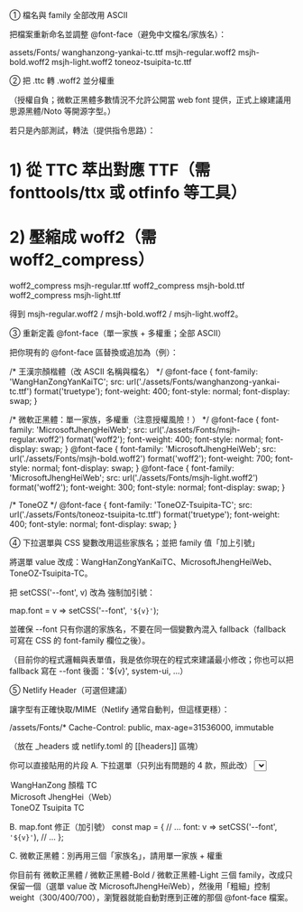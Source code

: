 ① 檔名與 family 全部改用 ASCII

把檔案重新命名並調整 @font-face（避免中文檔名/家族名）：

assets/Fonts/
  wanghanzong-yankai-tc.ttf
  msjh-regular.woff2
  msjh-bold.woff2
  msjh-light.woff2
  toneoz-tsuipita-tc.ttf

② 把 .ttc 轉 .woff2 並分權重

（授權自負；微軟正黑體多數情況不允許公開當 web font 提供，正式上線建議用思源黑體/Noto 等開源字型。）

若只是內部測試，轉法（提供指令思路）：

# 1) 從 TTC 萃出對應 TTF（需 fonttools/ttx 或 otfinfo 等工具）
# 2) 壓縮成 woff2（需 woff2_compress）
woff2_compress msjh-regular.ttf
woff2_compress msjh-bold.ttf
woff2_compress msjh-light.ttf


得到 msjh-regular.woff2 / msjh-bold.woff2 / msjh-light.woff2。

③ 重新定義 @font-face（單一家族 + 多權重；全部 ASCII）

把你現有的 @font-face 區替換或追加為（例）：

/* 王漢宗顏楷體（改 ASCII 名稱與檔名） */
@font-face {
  font-family: 'WangHanZongYanKaiTC';
  src: url('./assets/Fonts/wanghanzong-yankai-tc.ttf') format('truetype');
  font-weight: 400;
  font-style: normal;
  font-display: swap;
}

/* 微軟正黑體：單一家族，多權重（注意授權風險！） */
@font-face {
  font-family: 'MicrosoftJhengHeiWeb';
  src: url('./assets/Fonts/msjh-regular.woff2') format('woff2');
  font-weight: 400;
  font-style: normal;
  font-display: swap;
}
@font-face {
  font-family: 'MicrosoftJhengHeiWeb';
  src: url('./assets/Fonts/msjh-bold.woff2') format('woff2');
  font-weight: 700;
  font-style: normal;
  font-display: swap;
}
@font-face {
  font-family: 'MicrosoftJhengHeiWeb';
  src: url('./assets/Fonts/msjh-light.woff2') format('woff2');
  font-weight: 300;
  font-style: normal;
  font-display: swap;
}

/* ToneOZ */
@font-face {
  font-family: 'ToneOZ-Tsuipita-TC';
  src: url('./assets/Fonts/toneoz-tsuipita-tc.ttf') format('truetype');
  font-weight: 400;
  font-style: normal;
  font-display: swap;
}

④ 下拉選單與 CSS 變數改用這些家族名；並把 family 值「加上引號」

將選單 value 改成：WangHanZongYanKaiTC、MicrosoftJhengHeiWeb、ToneOZ-Tsuipita-TC。

把 setCSS('--font', v) 改為 強制加引號：

map.font = v => setCSS('--font', `'${v}'`);


並確保 --font 只有你選的家族名，不要在同一個變數內混入 fallback（fallback 可寫在 CSS 的 font-family 欄位之後）。

（目前你的程式邏輯與表單值，我是依你現在的程式來建議最小修改；你也可以把 fallback 寫在 --font 後面：'${v}', system-ui, ...）

⑤ Netlify Header（可選但建議）

讓字型有正確快取/MIME（Netlify 通常自動判，但這樣更穩）：

/assets/Fonts/*
  Cache-Control: public, max-age=31536000, immutable


（放在 _headers 或 netlify.toml 的 [[headers]] 區塊）

你可以直接貼用的片段
A. 下拉選單（只列出有問題的 4 款，照此改）
<select id="font">
  <!-- 其他保留 -->
  <option value="WangHanZongYanKaiTC">WangHanZong 顏楷 TC</option>
  <option value="MicrosoftJhengHeiWeb">Microsoft JhengHei（Web）</option>
  <option value="ToneOZ-Tsuipita-TC">ToneOZ Tsuipita TC</option>
</select>

B. map.font 修正（加引號）
const map = {
  // ...
  font: v => setCSS('--font', `'${v}'`),
  // ...
};

C. 微軟正黑體：別再用三個「家族名」，請用單一家族 + 權重

你目前有 微軟正黑體 / 微軟正黑體-Bold / 微軟正黑體-Light 三個 family，改成只保留一個（選單 value 改 MicrosoftJhengHeiWeb），然後用「粗細」控制 weight（300/400/700），瀏覽器就能自動對應到正確的那個 @font-face 檔案。